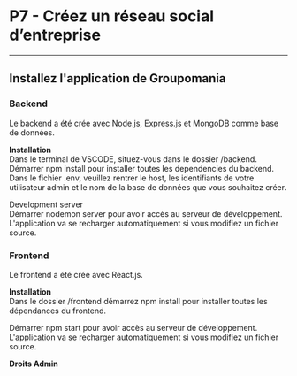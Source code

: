 # P7 - Créez un réseau social d’entreprise

---

## Installez l'application de Groupomania

### Backend

Le backend a été crée avec Node.js, Express.js et MongoDB comme base de données.

__Installation__  
Dans le terminal de VSCODE, situez-vous dans le dossier /backend.
Démarrer npm install pour installer toutes les dependencies du backend.
Dans le fichier .env, veuillez rentrer le host, les identifiants de votre utilisateur admin et le nom de la base de données que vous souhaitez créer.

Development server  
Démarrer nodemon server pour avoir accès au serveur de  développement. L'application va se recharger automatiquement si vous modifiez un fichier source.

### Frontend

Le frontend a été crée avec React.js.

__Installation__  
Dans le dossier /frontend démarrez npm install pour installer toutes les dépendances du frontend.

Démarrer npm start pour avoir accès au serveur de développement. L'application va se recharger automatiquement si vous modifiez un fichier source.

**Droits Admin**
